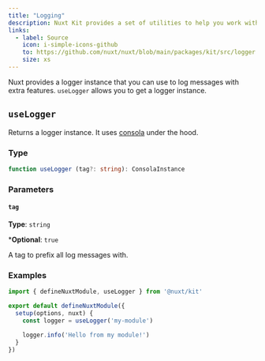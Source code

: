 ```yaml
---
title: "Logging"
description: Nuxt Kit provides a set of utilities to help you work with logging. These functions allow you to log messages with extra features.
links:
  - label: Source
    icon: i-simple-icons-github
    to: https://github.com/nuxt/nuxt/blob/main/packages/kit/src/logger.ts
    size: xs
---
```


Nuxt provides a logger instance that you can use to log messages with extra features. `useLogger` allows you to get a logger instance.

## `useLogger`

Returns a logger instance. It uses [consola](https://github.com/unjs/consola) under the hood.

### Type

```ts
function useLogger (tag?: string): ConsolaInstance
```

### Parameters

#### `tag`

**Type**: `string`

***Optional**: `true`

A tag to prefix all log messages with.

### Examples

```ts
import { defineNuxtModule, useLogger } from '@nuxt/kit'

export default defineNuxtModule({
  setup(options, nuxt) {
    const logger = useLogger('my-module')

    logger.info('Hello from my module!')
  }
})
```
